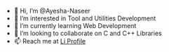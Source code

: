 - 👋 Hi, I’m @Ayesha-Naseer
- 👀 I’m interested in Tool and Utilities Development
- 🌱 I’m currently learning Web Development
- 💞️ I’m looking to collaborate on C and C++ Libraries
- 📫 Reach me at [Li Profile](https://www.linkedin.com/in/ayesha-naseer-656236167/)

<!---
Ayesha-Naseer/Ayesha-Naseer is a ✨ special ✨ repository because its `README.md` (this file) appears on your GitHub profile.
You can click the Preview link to take a look at your changes.
--->
